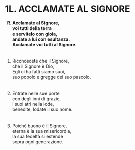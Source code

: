# 1L. ACCLAMATE AL SIGNORE

<ol>
  <b><li type="A" value="18">Acclamate al Signore,<br>
    voi tutti della terra<br>
    e servitelo con gioia,<br>
    andate a lui con esultanza.<br>
    Acclamate voi tutti al Signore.</li></b><br><br>
  <li value="1">Riconoscete che il Signore,<br>
    che il Signore è Dio,<br>
    Egli ci ha fatti siamo suoi,<br>
    suo popolo e gregge del suo pascolo.</li><br><br>
  <li>Entrate nelle sue porte<br>
    con degli inni di grazie,<br>
    i suoi atri nella lode,<br>
    benedite, lodate il suo nome.</li><br><br>
  <li>Poiché buono è il Signore,<br>
    eterna è la sua misericordia,<br>
    la sua fedeltà si estende<br>
    sopra ogni generazione.</li>
</ol>
